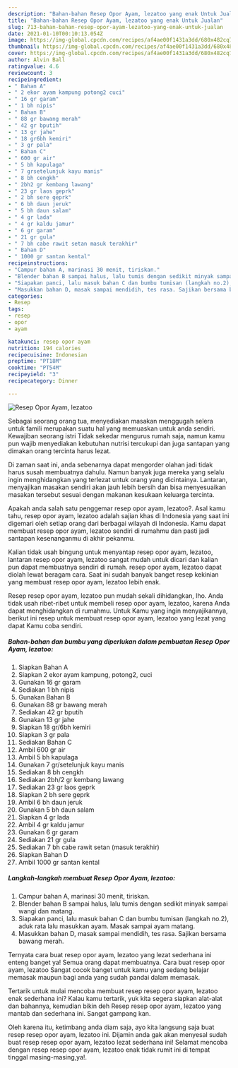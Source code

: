 ```yaml
---
description: "Bahan-bahan Resep Opor Ayam, lezatoo yang enak Untuk Jualan"
title: "Bahan-bahan Resep Opor Ayam, lezatoo yang enak Untuk Jualan"
slug: 713-bahan-bahan-resep-opor-ayam-lezatoo-yang-enak-untuk-jualan
date: 2021-01-10T00:10:13.054Z
image: https://img-global.cpcdn.com/recipes/af4ae00f1431a3dd/680x482cq70/resep-opor-ayam-lezatoo-foto-resep-utama.jpg
thumbnail: https://img-global.cpcdn.com/recipes/af4ae00f1431a3dd/680x482cq70/resep-opor-ayam-lezatoo-foto-resep-utama.jpg
cover: https://img-global.cpcdn.com/recipes/af4ae00f1431a3dd/680x482cq70/resep-opor-ayam-lezatoo-foto-resep-utama.jpg
author: Alvin Ball
ratingvalue: 4.6
reviewcount: 3
recipeingredient:
- " Bahan A"
- " 2 ekor ayam kampung potong2 cuci"
- " 16 gr garam"
- " 1 bh nipis"
- " Bahan B"
- " 88 gr bawang merah"
- " 42 gr bputih"
- " 13 gr jahe"
- " 18 gr6bh kemiri"
- " 3 gr pala"
- " Bahan C"
- " 600 gr air"
- " 5 bh kapulaga"
- " 7 grsetelunjuk kayu manis"
- " 8 bh cengkh"
- " 2bh2 gr kembang lawang"
- " 23 gr laos geprk"
- " 2 bh sere geprk"
- " 6 bh daun jeruk"
- " 5 bh daun salam"
- " 4 gr lada"
- " 4 gr kaldu jamur"
- " 6 gr garam"
- " 21 gr gula"
- " 7 bh cabe rawit setan masuk terakhir"
- " Bahan D"
- " 1000 gr santan kental"
recipeinstructions:
- "Campur bahan A, marinasi 30 menit, tiriskan."
- "Blender bahan B sampai halus, lalu tumis dengan sedikit minyak sampai wangi dan matang."
- "Siapakan panci, lalu masuk bahan C dan bumbu tumisan (langkah no.2), aduk rata lalu masukkan ayam. Masak sampai ayam matang."
- "Masukkan bahan D, masak sampai mendidih, tes rasa. Sajikan bersama bawang merah."
categories:
- Resep
tags:
- resep
- opor
- ayam

katakunci: resep opor ayam 
nutrition: 194 calories
recipecuisine: Indonesian
preptime: "PT18M"
cooktime: "PT54M"
recipeyield: "3"
recipecategory: Dinner

---
```



![Resep Opor Ayam, lezatoo](https://img-global.cpcdn.com/recipes/af4ae00f1431a3dd/680x482cq70/resep-opor-ayam-lezatoo-foto-resep-utama.jpg)

Sebagai seorang orang tua, menyediakan masakan menggugah selera untuk famili merupakan suatu hal yang memuaskan untuk anda sendiri. Kewajiban seorang istri Tidak sekedar mengurus rumah saja, namun kamu pun wajib menyediakan kebutuhan nutrisi tercukupi dan juga santapan yang dimakan orang tercinta harus lezat.

Di zaman  saat ini, anda sebenarnya dapat mengorder olahan jadi tidak harus susah membuatnya dahulu. Namun banyak juga mereka yang selalu ingin menghidangkan yang terlezat untuk orang yang dicintainya. Lantaran, menyajikan masakan sendiri akan jauh lebih bersih dan bisa menyesuaikan masakan tersebut sesuai dengan makanan kesukaan keluarga tercinta. 



Apakah anda salah satu penggemar resep opor ayam, lezatoo?. Asal kamu tahu, resep opor ayam, lezatoo adalah sajian khas di Indonesia yang saat ini digemari oleh setiap orang dari berbagai wilayah di Indonesia. Kamu dapat membuat resep opor ayam, lezatoo sendiri di rumahmu dan pasti jadi santapan kesenanganmu di akhir pekanmu.

Kalian tidak usah bingung untuk menyantap resep opor ayam, lezatoo, lantaran resep opor ayam, lezatoo sangat mudah untuk dicari dan kalian pun dapat membuatnya sendiri di rumah. resep opor ayam, lezatoo dapat diolah lewat beragam cara. Saat ini sudah banyak banget resep kekinian yang membuat resep opor ayam, lezatoo lebih enak.

Resep resep opor ayam, lezatoo pun mudah sekali dihidangkan, lho. Anda tidak usah ribet-ribet untuk membeli resep opor ayam, lezatoo, karena Anda dapat menghidangkan di rumahmu. Untuk Kamu yang ingin menyajikannya, berikut ini resep untuk membuat resep opor ayam, lezatoo yang lezat yang dapat Kamu coba sendiri.

<!--inarticleads1-->

##### Bahan-bahan dan bumbu yang diperlukan dalam pembuatan Resep Opor Ayam, lezatoo:

1. Siapkan  Bahan A
1. Siapkan  2 ekor ayam kampung, potong2, cuci
1. Gunakan  16 gr garam
1. Sediakan  1 bh nipis
1. Gunakan  Bahan B
1. Gunakan  88 gr bawang merah
1. Sediakan  42 gr bputih
1. Gunakan  13 gr jahe
1. Siapkan  18 gr/6bh kemiri
1. Siapkan  3 gr pala
1. Sediakan  Bahan C
1. Ambil  600 gr air
1. Ambil  5 bh kapulaga
1. Gunakan  7 gr/setelunjuk kayu manis
1. Sediakan  8 bh cengkh
1. Sediakan  2bh/2 gr kembang lawang
1. Sediakan  23 gr laos geprk
1. Siapkan  2 bh sere geprk
1. Ambil  6 bh daun jeruk
1. Gunakan  5 bh daun salam
1. Siapkan  4 gr lada
1. Ambil  4 gr kaldu jamur
1. Gunakan  6 gr garam
1. Sediakan  21 gr gula
1. Sediakan  7 bh cabe rawit setan (masuk terakhir)
1. Siapkan  Bahan D
1. Ambil  1000 gr santan kental




<!--inarticleads2-->

##### Langkah-langkah membuat Resep Opor Ayam, lezatoo:

1. Campur bahan A, marinasi 30 menit, tiriskan.
1. Blender bahan B sampai halus, lalu tumis dengan sedikit minyak sampai wangi dan matang.
1. Siapakan panci, lalu masuk bahan C dan bumbu tumisan (langkah no.2), aduk rata lalu masukkan ayam. Masak sampai ayam matang.
1. Masukkan bahan D, masak sampai mendidih, tes rasa. Sajikan bersama bawang merah.




Ternyata cara buat resep opor ayam, lezatoo yang lezat sederhana ini enteng banget ya! Semua orang dapat membuatnya. Cara buat resep opor ayam, lezatoo Sangat cocok banget untuk kamu yang sedang belajar memasak maupun bagi anda yang sudah pandai dalam memasak.

Tertarik untuk mulai mencoba membuat resep resep opor ayam, lezatoo enak sederhana ini? Kalau kamu tertarik, yuk kita segera siapkan alat-alat dan bahannya, kemudian bikin deh Resep resep opor ayam, lezatoo yang mantab dan sederhana ini. Sangat gampang kan. 

Oleh karena itu, ketimbang anda diam saja, ayo kita langsung saja buat resep resep opor ayam, lezatoo ini. Dijamin anda gak akan menyesal sudah buat resep resep opor ayam, lezatoo lezat sederhana ini! Selamat mencoba dengan resep resep opor ayam, lezatoo enak tidak rumit ini di tempat tinggal masing-masing,ya!.


